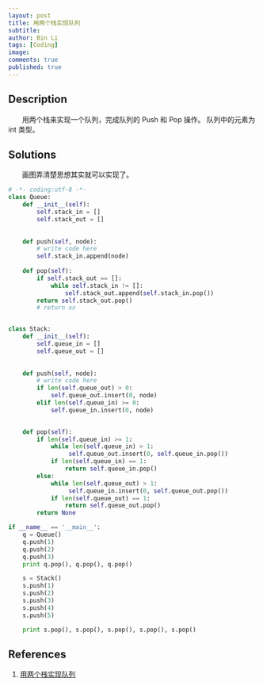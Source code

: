 ```yaml
---
layout: post
title: 用两个栈实现队列
subtitle:
author: Bin Li
tags: [Coding]
image: 
comments: true
published: true
---
```


## Description
　　用两个栈来实现一个队列，完成队列的 Push 和 Pop 操作。 队列中的元素为 int 类型。


## Solutions
　　画图弄清楚思想其实就可以实现了。

```python
# -*- coding:utf-8 -*-
class Queue:
    def __init__(self):
        self.stack_in = []
        self.stack_out = []
    
    
    def push(self, node):
        # write code here
        self.stack_in.append(node)
        
    def pop(self):
        if self.stack_out == []:
            while self.stack_in != []:
                self.stack_out.append(self.stack_in.pop())
        return self.stack_out.pop()
        # return xx


class Stack:
    def __init__(self):
        self.queue_in = []
        self.queue_out = []
    
    
    def push(self, node):
        # write code here
        if len(self.queue_out) > 0:
            self.queue_out.insert(0, node)
        elif len(self.queue_in) >= 0:
            self.queue_in.insert(0, node)

        
    def pop(self):
        if len(self.queue_in) >= 1:
            while len(self.queue_in) > 1:
                 self.queue_out.insert(0, self.queue_in.pop())
            if len(self.queue_in) == 1:
                return self.queue_in.pop()
        else:
            while len(self.queue_out) > 1:
                 self.queue_in.insert(0, self.queue_out.pop())
            if len(self.queue_out) == 1:
                return self.queue_out.pop()
        return None

if __name__ == '__main__':
    q = Queue()
    q.push(1)
    q.push(2)
    q.push(3)
    print q.pop(), q.pop(), q.pop()

    s = Stack()
    s.push(1)
    s.push(2)
    s.push(3)
    s.push(4)
    s.push(5)

    print s.pop(), s.pop(), s.pop(), s.pop(), s.pop()
```
## References
1. [用两个栈实现队列](https://www.nowcoder.com/practice/54275ddae22f475981afa2244dd448c6?tpId=13&tqId=11158&rp=1&ru=%2Fta%2Fcoding-interviews&qru=%2Fta%2Fcoding-interviews%2Fquestion-ranking&tPage=1)